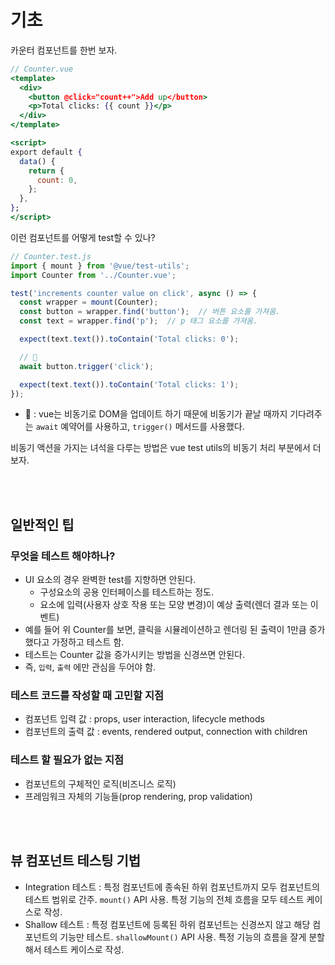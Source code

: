 # 기초

카운터 컴포넌트를 한번 보자.

```jsx
// Counter.vue
<template>
  <div>
    <button @click="count++">Add up</button>
    <p>Total clicks: {{ count }}</p>
  </div>
</template>

<script>
export default {
  data() {
    return {
      count: 0,
    };
  },
};
</script>
```

이런 컴포넌트를 어떻게 test할 수 있나?

```js
// Counter.test.js
import { mount } from '@vue/test-utils';
import Counter from '../Counter.vue';

test('increments counter value on click', async () => {
  const wrapper = mount(Counter);
  const button = wrapper.find('button');  // 버튼 요소를 가져옴.
  const text = wrapper.find('p');  // p 태그 요소를 가져옴.

  expect(text.text()).toContain('Total clicks: 0');

  // 🌊
  await button.trigger('click');

  expect(text.text()).toContain('Total clicks: 1');
});
```

- 🌊 : vue는 비동기로 DOM을 업데이트 하기 때문에 비동기가 끝날 때까지 기다려주는 `await` 예약어를 사용하고, `trigger()` 메서드를 사용했다.

비동기 액션을 가지는 녀석을 다루는 방법은 vue test utils의 비동기 처리 부분에서 더 보자.

<br/>

<br/>

## 일반적인 팁

### 무엇을 테스트 해야하나?

- UI 요소의 경우 완벽한 test를 지향하면 안된다.
  - 구성요소의 공용 인터페이스를 테스트하는 정도.
  - 요소에 입력(사용자 상호 작용 또는 모양 변경)이 예상 출력(렌더 결과 또는 이벤트)
- 예를 들어 위 Counter를 보면, 클릭을 시뮬레이션하고 렌더링 된 출력이 1만큼 증가했다고 가정하고 테스트 함.
- 테스트는 Counter 값을 증가시키는 방법을 신경쓰면 안된다.
- 즉, `입력`, `출력` 에만 관심을 두어야 함.

### 테스트 코드를 작성할 때 고민할 지점

- 컴포넌트 입력 값 : props, user interaction, lifecycle methods
- 컴포넌트의 출력 값 : events, rendered output, connection with children

### 테스트 할 필요가 없는 지점

- 컴포넌트의 구체적인 로직(비즈니스 로직)
- 프레임워크 자체의 기능들(prop rendering, prop validation)

<br/>

<br/>

## 뷰 컴포넌트 테스팅 기법

- Integration 테스트 : 특정 컴포넌트에 종속된 하위 컴포넌트까지 모두 컴포넌트의 테스트 범위로 간주. `mount()` API 사용. 특정 기능의 전체 흐름을 모두 테스트 케이스로 작성.
- Shallow 테스트 : 특정 컴포넌트에 등록된 하위 컴포넌트는 신경쓰지 않고 해당 컴포넌트의 기능만 테스트. `shallowMount()` API 사용. 특정 기능의 흐름을 잘게 분할해서 테스트 케이스로 작성.

## 

